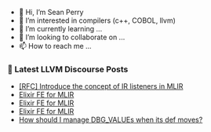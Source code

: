 - 👋 Hi, I’m Sean Perry
- 👀 I’m interested in compilers (c++, COBOL, llvm)
- 🌱 I’m currently learning ...
- 💞️ I’m looking to collaborate on ...
- 📫 How to reach me ...

<!---
s66perry/s66perry is a ✨ special ✨ repository because its `README.md` (this file) appears on your GitHub profile.
You can click the Preview link to take a look at your changes.
--->
### 📕 Latest LLVM Discourse Posts

<!-- DISCOURSE-LLVM:START -->
- [[RFC] Introduce the concept of IR listeners in MLIR](https://discourse.llvm.org/t/rfc-introduce-the-concept-of-ir-listeners-in-mlir/67854#post_1)
- [Elixir FE for MLIR](https://discourse.llvm.org/t/elixir-fe-for-mlir/67852#post_8)
- [Elixir FE for MLIR](https://discourse.llvm.org/t/elixir-fe-for-mlir/67852#post_7)
- [Elixir FE for MLIR](https://discourse.llvm.org/t/elixir-fe-for-mlir/67852#post_6)
- [How should I manage DBG_VALUEs when its def moves?](https://discourse.llvm.org/t/how-should-i-manage-dbg-values-when-its-def-moves/67601#post_8)
<!-- DISCOURSE-LLVM:END -->
